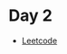 # Day 2

- [Leetcode](https://leetcode.com/problems/shortest-common-supersequence/description/?envType=daily-question&envId=2025-02-28)
